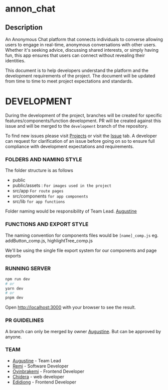 

# annon_chat
## Description
An Anonymous Chat platform that connects individuals to converse allowing users to engage in real-time, anonymous conversations with other users. Whether it's seeking advice, discussing shared interests, or simply having fun, this app ensures that users can connect without revealing their identities.

This document is to help developers understand the platform and the development requirements of the project.
The document will be updated from time to time to meet project expectations and standards.

# DEVELOPMENT
During the development of the project, branches will be created for specific features/components/function development.
PR will be created against this issue and will be merged to the `development` branch of the repository.

To find new issues please visit [Projects](https://github.com/world-wide-techies/annon_chat/projects?query=is%3Aopen) or visit the [Issue](https://github.com/world-wide-techies/annon_chat/issues)  tab.
A developer can request for clarification of an issue before going on so to ensure full compliance with development expectations and requirements.

### FOLDERS AND NAMING STYLE

The folder structure is as follows

- public
- public/assets : `For images used in the project`
- src/app `For route pages`
- src/components `for app components`
- src/lib `for app functions`

Folder naming would be responsibility of Team Lead. [Augustine](https://github.com/annonymousauthority)

### FUNCTIONS AND EXPORT STYLE

The naming convention for components files would be
`[name]_comp.js` eg. addButton_comp.js, highlightTree_comp.js

We'll be using the single file export system for our components and page exports

### RUNNING SERVER

```bash
npm run dev
# or
yarn dev
# or
pnpm dev
```

Open [http://localhost:3000](http://localhost:3000) with your browser to see the result.

### PR GUIDELINES

A branch can only be merged by owner [Augustine](https://github.com/annonymousauthority).
But can be approved by anyone.

### TEAM
- [Augustine](https://github.com/annonymousauthority) - Team Lead
- [Remi](https://github.com/Remi-dee) - Software Developer
- [Oyinbrakemi](https://github.com/Oyinbrakemigrace) - Frontend Developer
- [Chidera](https://github.com/zer0szn) - web developer
- [Edidiong](https://github.com/edidee) - Frontend Developer

